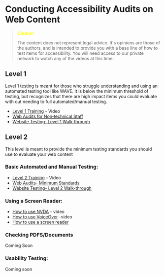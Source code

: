 # Conducting Accessibility Audits on Web Content

<blockquote> 
  <p style="color: Yellow"> <b> Caution </b> </p>
The content does not represent legal advice. It's opinions are those of the authors, and is intended to provide you with a base line of how to test items for accessibility. You will need access to our private network to watch any of the videos at this time.
</blockquote>

## Level 1
Level 1 testing is meant for those who struggle understanding and using an automated testing tool like WAVE. It is below the minimum threshold of testing, but recognizes that there are high impact items you could evaluate with out needing to full automated/manual testing.

* [Level 1 Training](https://rutgersconnect.sharepoint.com/:v:/r/sites/oit-digitalaccessibilitynetwork/Shared%20Documents/Trainings/2024-10-01-%20Automated%20Testing/2024-10-18%2011-52-08.mp4?csf=1&web=1&e=rfBxkh) - Video
* [Web Audits for Non‐technical Staff](https://github.com/jkhurdan/A11yTraining/wiki/Web-Audits-(Non%E2%80%90technical-Staff))
* [Website Testing‐ Level 1 Walk‐through](https://github.com/jkhurdan/A11yTraining/wiki/Website-Testing%E2%80%90-Level-1-Walk%E2%80%90through)

## Level 2
This level is meant to provide the minimum testing standards you should use to evaluate your web content

### Basic Automated and Manual Testing:
* [Level 2 Training](https://rutgersconnect.sharepoint.com/:v:/r/sites/oit-digitalaccessibilitynetwork/Shared%20Documents/Trainings/2024-10-22-%20Minimum%20Testing%20Standards/GMT20241022-140131_Recording_1440x900.mp4?csf=1&web=1&e=t7tb3D) - Video 
* [Web Audits- Minimum Standards](https://github.com/jkhurdan/A11yTraining/wiki/Web-Audits-(Level-2))
* [Website Testing- Level 2 Walk-through](https://github.com/jkhurdan/A11yTraining/wiki/Website-Testing%E2%80%90-Level-2-Walk%E2%80%90through)

### Using a Screen Reader:
* [How to use NVDA](https://rutgersconnect.sharepoint.com/:v:/r/sites/oit-digitalaccessibilitynetwork/Shared%20Documents/Trainings/2024-05-14-%20How%20to%20use%20NVDA/Recording/GMT20240514-140157_Recording_1760x900.mp4?csf=1&web=1&e=9kMY2p) - video
* [How to use VoiceOver](https://rutgersconnect.sharepoint.com/:v:/r/sites/oit-digitalaccessibilitynetwork/Shared%20Documents/Trainings/2024-06-11-%20How%20to%20use%20VoiceOver/GMT20240611-140259_Recording_1760x900.mp4?csf=1&web=1&e=rAijpx) -video
* [How to use a screen reader](https://github.com/jkhurdan/A11yTraining/wiki/How-to-use-a-Screen%E2%80%90Reader)

### Checking PDFS/Documents
Coming Soon

### Usability Testing:
Coming soon
